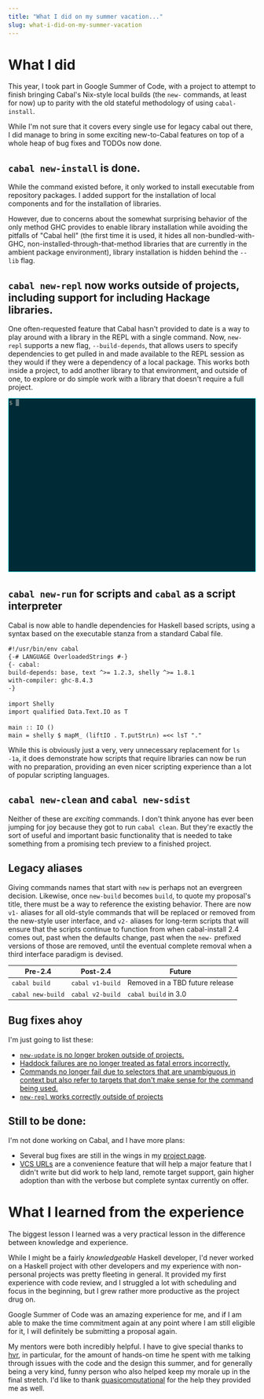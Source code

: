 ```yaml
---
title: "What I did on my summer vacation..."
slug: what-i-did-on-my-summer-vacation
---
```


# What I did

This year, I took part in Google Summer of Code, with a project to attempt to finish bringing Cabal's Nix-style local builds (the `new-` commands, at least for now) up to parity with the old stateful methodology of using `cabal-install`.

While I'm not sure that it covers every single use for legacy cabal out there, I did manage to bring in some exciting new-to-Cabal features on top of a whole heap of bug fixes and TODOs now done.

## `cabal new-install` is done.
	
While the command existed before, it only worked to install executable from repository packages. I added support for the installation of local components and for the installation of libraries.

However, due to concerns about the somewhat surprising behavior of the only method GHC provides to enable library installation while avoiding the pitfalls of "Cabal hell" (the first time it is used, it hides all non-bundled-with-GHC, non-installed-through-that-method libraries that are currently in the ambient package environment), library installation is hidden behind the `--lib` flag.

## `cabal new-repl` now works outside of projects, including support for including Hackage libraries.

One often-requested feature that Cabal hasn't provided to date is a way to play around with a library in the REPL with a single command. Now, `new-repl` supports a new flag, `--build-depends`, that allows users to specify dependencies to get pulled in and made available to the REPL session as they would if they were a dependency of a local package. This works both inside a project, to add another library to that environment, and outside of one, to explore or do simple work with a library that doesn't require a full project.

![new-repl in use.](/static/img/posts/what-i-did-on-my-summer-vacation/new-repl-demo.gif)

## `cabal new-run` for scripts and `cabal` as a script interpreter

Cabal is now able to handle dependencies for Haskell based scripts, using a syntax based on the executable stanza from a standard Cabal file.


    #!/usr/bin/env cabal
    {-# LANGUAGE OverloadedStrings #-}
    {- cabal:
    build-depends: base, text ^>= 1.2.3, shelly ^>= 1.8.1
    with-compiler: ghc-8.4.3
    -}

    import Shelly
    import qualified Data.Text.IO as T

    main :: IO ()
    main = shelly $ mapM_ (liftIO . T.putStrLn) =<< lsT "."


While this is obviously just a very, very unnecessary replacement for `ls -1a`, it does demonstrate how scripts that require libraries can now be run with no preparation, providing an even nicer scripting experience than a lot of popular scripting languages. 

## `cabal new-clean` and `cabal new-sdist`

Neither of these are *exciting* commands. I don't think anyone has ever been jumping for joy because they got to run `cabal clean`. But they're exactly the sort of useful and important basic functionality that is needed to take something from a promising tech preview to a finished project.

## Legacy aliases

Giving commands names that start with `new` is perhaps not an evergreen decision. Likewise, once `new-build` becomes `build`, to quote my proposal's title, there must be a way to reference the existing behavior. There are now `v1-` aliases for all old-style commands that will be replaced or removed from the new-style user interface, and `v2-` aliases for long-term scripts that will ensure that the scripts continue to function from when cabal-install 2.4 comes out, past when the defaults change, past when the `new-` prefixed versions of those are removed, until the eventual complete removal when a third interface paradigm is devised.


Pre-2.4           | Post-2.4         | Future                         
------------------|------------------|--------------------------------
`cabal build`     | `cabal v1-build` | Removed in a TBD future release 
`cabal new-build` | `cabal v2-build` | `cabal build` in 3.0            


## Bug fixes ahoy

I'm just going to list these:

- [`new-update` is no longer broken outside of projects.](https://github.com/haskell/cabal/issues/5398)
- [Haddock failures are no longer treated as fatal errors incorrectly.](https://github.com/haskell/cabal/issues/5459)
- [Commands no longer fail due to selectors that are unambiguous in context but also refer to targets that don't make sense for the command being used.](https://github.com/haskell/cabal/issues/5461)
- [`new-repl` works correctly outside of projects](https://github.com/haskell/cabal/issues/5425)

## Still to be done:

I'm not done working on Cabal, and I have more plans:
- Several bug fixes are still in the wings in my [project page](https://github.com/haskell/cabal/projects/6).
- [VCS URLs](https://github.com/haskell/cabal/issues/5522) are a convenience feature that will help a major feature that I didn't write but did work to help land, remote target support, gain higher adoption than with the verbose but complete syntax currently on offer.

# What I learned from the experience

The biggest lesson I learned was a very practical lesson in the difference between knowledge and experience. 

While I might be a fairly *knowledgeable* Haskell developer, I'd never worked on a Haskell project with other developers and my experience with non-personal projects was pretty fleeting in general. It provided my first experience with code review, and I struggled a lot with scheduling and focus in the beginning, but I grew rather more productive as the project drug on.

Google Summer of Code was an amazing experience for me, and if I am able to make the time commitment again at any point where I am still eligible for it, I will definitely be submitting a proposal again.

My mentors were both incredibly helpful. I have to give special thanks to [hvr](https://github.com/hvr), in particular, for the amount of hands-on time he spent with me talking through issues with the code and the design this summer, and for generally being a very kind, funny person who also helped keep my morale up in the final stretch. I'd like to thank [quasicomputational](https://github.com/quasicomputational) for the help they provided me as well.
